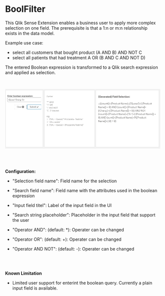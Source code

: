 # BoolFilter


This Qlik Sense Extension enables a business user to apply more complex selection on one field. 
The prerequisite is that a 1:n or m:n relationship exists in the data model.

Example use case:
- select all customers that bought product (A AND B) AND NOT C
- select all patients that had treatment A OR (B AND C AND NOT D)  


The entered Boolean expression is transformed to a Qlik search expression and applied as selection. 

</br>

![BoolFilter.PNG](https://raw.githubusercontent.com/mihael-dev/DemoData/main/BoolFilter/BoolFilter.PNG)


</br></br>

**Configuration:**

  - "Selection field name": Field name for the selection

  - "Search field name": Field name with the attributes used in the boolean expression

  - "Input field titel": Label of the input field in the UI

  - "Search string placeholder": Placeholder in the input field that support the user 

  - "Operator AND": (default: *): Operater can be changed

  - "Operator OR": (default: +): Operater can be changed

  - "Operator AND NOT": (default: -): Operater can be changed



</br></br>

**Known Limitation**
- Limited user support for enterint the boolean query. Currently a plain input field is available.





